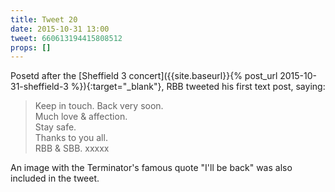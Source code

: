 ```yaml
---
title: Tweet 20
date: 2015-10-31 13:00
tweet: 660613194415808512
props: []
---
```

Posetd after the [Sheffield 3 concert]({{site.baseurl}}{% post_url 2015-10-31-sheffield-3 %}){:target="_blank"}, RBB tweeted his first text post, saying:

> Keep in touch. Back very soon.  
> Much love & affection.  
> Stay safe.  
> Thanks to you all.  
> RBB & SBB. xxxxx  

An image with the Terminator's famous quote "I'll be back" was also included in the tweet.
